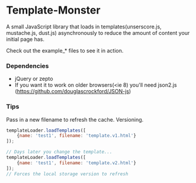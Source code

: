 # Template-Monster

A small JavaScript library that loads in templates(unserscore.js, mustache.js, dust.js) asynchronously to reduce the amount of content your initial page has.

Check out the example_* files to see it in action.

### Dependencies

* jQuery or zepto
* If you want it to work on older browsers(<ie 8) you'll need json2.js (https://github.com/douglascrockford/JSON-js)

### Tips

Pass in a new filename to refresh the cache. Versioning.

``` javascript
templateLoader.loadTemplates([
    {name: 'test1', filename: 'template.v1.html'}
]);

// Days later you change the template...
templateLoader.loadTemplates([
    {name: 'test1', filename: 'template.v2.html'}
]);
// Forces the local storage version to refresh
```
    
